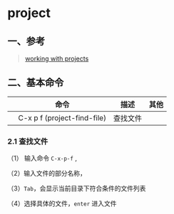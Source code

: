 # project

## 一、参考

> [working with projects](https://www.gnu.org/software/emacs/manual/html_node/emacs/Projects.html)

## 二、基本命令

|   | 命令 | 描述 | 其他 |
|---|------|------|------|
|   | C-x p f (project-find-file)     |   查找文件   |     |

### 2.1 查找文件

（1） 输入命令 `C-x-p-f` , 

（2）输入文件的部分名称，

（3）`Tab`，会显示当前目录下符合条件的文件列表

（4）选择具体的文件，`enter` 进入文件




